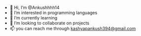 - 👋 Hi, I’m @Ankushhhh14
- 👀 I’m interested in programming languages
- 🌱 I’m currently learning
- 💞️ I’m looking to collaborate on projects
- 📫 you can reach me through kashyapankush394@gmail.com

<!---
Ankushhhh14/Ankushhhh14 is a ✨ special ✨ repository because its `README.md` (this file) appears on your GitHub profile.
You can click the Preview link to take a look at your changes.
--->
